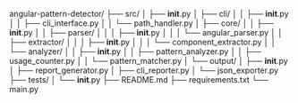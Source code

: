angular-pattern-detector/
├── src/
│   ├── __init__.py
│   ├── cli/
│   │   ├── __init__.py
│   │   ├── cli_interface.py
│   │   └── path_handler.py
│   ├── core/
│   │   ├── __init__.py
│   │   ├── parser/
│   │   │   ├── __init__.py
│   │   │   └── angular_parser.py
│   │   ├── extractor/
│   │   │   ├── __init__.py
│   │   │   └── component_extractor.py
│   │   └── analyzer/
│   │       ├── __init__.py
│   │       ├── pattern_analyzer.py
│   │       ├── usage_counter.py
│   │       └── pattern_matcher.py
│   └── output/
│       ├── __init__.py
│       ├── report_generator.py
│       ├── cli_reporter.py
│       └── json_exporter.py
├── tests/
│   └── __init__.py
├── README.md
├── requirements.txt
└── main.py